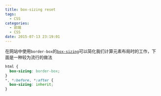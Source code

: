 ```yaml
---
title: box-sizing reset
tags:
  - CSS
categories:
  - 前端
  - CSS
date: 2015-07-13 23:19:01
---
```


在网站中使用`border-box`的[`box-sizing`](https://css-tricks.com/almanac/properties/b/box-sizing/)可以简化我们计算元素布局时的工作，下面是一种较为流行的做法

```css
html {
  box-sizing: border-box;
}
*, *:before, *:after {
  box-sizing: inherit;
}
```